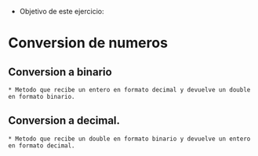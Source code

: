 * Objetivo de este ejercicio:
# Conversion de numeros
## Conversion a binario
    * Metodo que recibe un entero en formato decimal y devuelve un double en formato binario.
## Conversion a decimal.
    * Metodo que recibe un double en formato binario y devuelve un entero en formato decimal.